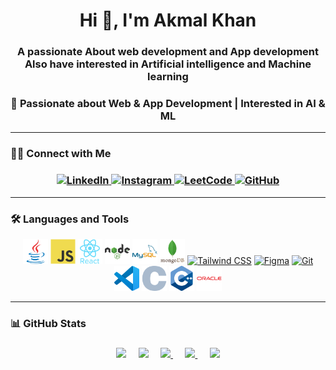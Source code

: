 <h1 align="center">Hi 👋, I'm Akmal Khan</h1>
<h3 align="center">A passionate About web development and App development Also have interested in Artificial intelligence and Machine learning</h3>
<h3 align="center">🚀 Passionate about Web & App Development | Interested in AI & ML</h3>

---

### 🧑‍💼 Connect with Me

<h3 align="center">
  <a href="https://www.linkedin.com/in/akmalkhan0/" target="_blank">
    <img src="https://raw.githubusercontent.com/rahuldkjain/github-profile-readme-generator/master/src/images/icons/Social/linked-in-alt.svg" alt="LinkedIn" height="30" width="40"/>
  </a>
  <a href="https://www.instagram.com/akmalkhann0/" target="_blank">
    <img src="https://cdn-icons-png.flaticon.com/512/2111/2111463.png" alt="Instagram" height="35" width="35"/>
  </a>
  <a href="https://www.leetcode.com/u/akmalkhan0/" target="_blank">
    <img src="https://cdn.iconscout.com/icon/free/png-256/free-leetcode-logo-icon-download-in-svg-png-gif-file-formats--technology-social-media-vol-4-pack-logos-icons-2944960.png?f=webp" alt="LeetCode" height="30" width="40"/>
  </a>
  <a href="https://github.com/Akmalkhan0/" target="_blank">
    <img src="https://cdn-icons-png.flaticon.com/512/2111/2111425.png" alt="GitHub" height="35" width="35"/>
  </a>
</h3>

---

### 🛠️ Languages and Tools

<p align="center">
  <a href="https://www.java.com" target="_blank"><img src="https://raw.githubusercontent.com/devicons/devicon/master/icons/java/java-original.svg" alt="Java" width="40" height="40"/></a>
  <a href="https://developer.mozilla.org/en-US/docs/Web/JavaScript" target="_blank"><img src="https://raw.githubusercontent.com/devicons/devicon/master/icons/javascript/javascript-original.svg" alt="JavaScript" width="40" height="40"/></a>
  <a href="https://reactjs.org/" target="_blank"><img src="https://raw.githubusercontent.com/devicons/devicon/master/icons/react/react-original-wordmark.svg" alt="React" width="40" height="40"/></a>
  <a href="https://nodejs.org" target="_blank"><img src="https://raw.githubusercontent.com/devicons/devicon/master/icons/nodejs/nodejs-original-wordmark.svg" alt="Node.js" width="40" height="40"/></a>
  <a href="https://www.mysql.com/" target="_blank"><img src="https://raw.githubusercontent.com/devicons/devicon/master/icons/mysql/mysql-original-wordmark.svg" alt="MySQL" width="40" height="40"/></a>
  <a href="https://www.mongodb.com/" target="_blank"><img src="https://raw.githubusercontent.com/devicons/devicon/master/icons/mongodb/mongodb-original-wordmark.svg" alt="MongoDB" width="40" height="40"/></a>
  <a href="https://tailwindcss.com/" target="_blank"><img src="https://www.vectorlogo.zone/logos/tailwindcss/tailwindcss-icon.svg" alt="Tailwind CSS" width="40" height="40"/></a>
  <a href="https://www.figma.com/" target="_blank"><img src="https://www.vectorlogo.zone/logos/figma/figma-icon.svg" alt="Figma" width="40" height="40"/></a>
  <a href="https://git-scm.com/" target="_blank"><img src="https://www.vectorlogo.zone/logos/git-scm/git-scm-icon.svg" alt="Git" width="40" height="40"/></a>
  <a href="https://code.visualstudio.com/" target="_blank"><img src="https://raw.githubusercontent.com/devicons/devicon/master/icons/vscode/vscode-original.svg" alt="VS Code" width="40" height="40"/></a>
  <a href="https://en.wikipedia.org/wiki/C_(programming_language)" target="_blank"><img src="https://raw.githubusercontent.com/devicons/devicon/master/icons/c/c-original.svg" alt="C" width="40" height="40"/></a>
  <a href="https://isocpp.org/" target="_blank"><img src="https://raw.githubusercontent.com/devicons/devicon/master/icons/cplusplus/cplusplus-original.svg" alt="C++" width="40" height="40"/></a>
  <a href="https://www.oracle.com/database/" target="_blank"><img src="https://raw.githubusercontent.com/devicons/devicon/master/icons/oracle/oracle-original.svg" alt="Oracle DB" width="40" height="40"/></a>
</p>

---

### 📊 GitHub Stats

 <h3 align="center">
  <img src="https://github-readme-stats.vercel.app/api?username=akmalkhan0&theme=shadow_red&show_icons=true">&nbsp;&nbsp;&nbsp;&nbsp;
  <img src="https://github-readme-streak-stats.herokuapp.com/?user=Akmalkhan0&theme=shadow_red&hide_border=false">&nbsp;&nbsp;&nbsp;&nbsp;
  <a href="https://github.com/Akmalkhan0/Data-Structure" target="_blank">
    <img src="https://github-readme-stats.vercel.app/api/pin/?username=Akmalkhan0&repo=Data-Structure&theme=shadow_red" />
  </a>&nbsp;&nbsp;&nbsp;&nbsp;
  <a href="https://github.com/Akmalkhan0/Skill_locator" target="_blank">
    <img src="https://github-readme-stats.vercel.app/api/pin/?username=Akmalkhan0&repo=Skill_locator&theme=shadow_red" />
  </a>&nbsp;&nbsp;&nbsp;&nbsp;
  <img src="https://github-readme-stats.vercel.app/api/top-langs/?username=Akmalkhan0&theme=shadow_red&hide_border=false&layout=compact">
</h3>
